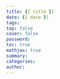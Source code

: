 ```yaml
---
title: {{ title }}
date: {{ date }}
tags:
top: false
cover: false
password:
toc: true
mathjax: true
summary:
categories:
author:
---
```

